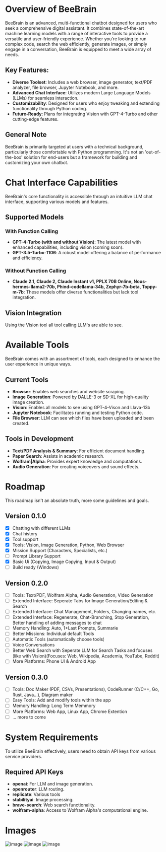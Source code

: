 # Overview of BeeBrain
BeeBrain is an advanced, multi-functional chatbot designed for users who seek a comprehensive digital assistant. It combines state-of-the-art machine learning models with a range of interactive tools to provide a versatile and user-friendly experience. Whether you're looking to run complex code, search the web efficiently, generate images, or simply engage in a conversation, BeeBrain is equipped to meet a wide array of needs.

## Key Features:
- **Diverse Toolset**: Includes a web browser, image generator, text/PDF analyzer, file browser, Jupyter Notebook, and more.
- **Advanced Chat Interface**: Utilizes modern Large Language Models (LLMs) for seamless interaction.
- **Customizability**: Designed for users who enjoy tweaking and extending functionality through Python coding.
- **Future-Ready**: Plans for integrating Vision with GPT-4-Turbo and other cutting-edge features.

## General Note
BeeBrain is primarily targeted at users with a technical background, particularly those comfortable with Python programming. It's not an 'out-of-the-box' solution for end-users but a framework for building and customizing your own chatbot.

# Chat Interface Capabilities
BeeBrain's core functionality is accessible through an intuitive LLM chat interface, supporting various models and features.

## Supported Models
### With Function Calling
- **GPT-4-Turbo (with and without Vision)**: The latest model with enhanced capabilities, including vision (coming soon).
- **GPT-3.5-Turbo-1106**: A robust model offering a balance of performance and efficiency.

### Without Function Calling
- **Claude 2.1, Claude 2, Claude Instant v1, PPLX 70B Online, Nous-hermes-llama2-70b, Phind-codellama-34b, Zephyr-7b-beta, Toppy-m-7b**: These models offer diverse functionalities but lack tool integration.

## Vision Integration
Using the Vision tool all tool calling LLM's are able to see.

# Available Tools
BeeBrain comes with an assortment of tools, each designed to enhance the user experience in unique ways.

## Current Tools
- **Browser**: Enables web searches and website scraping.
- **Image Generation**: Powered by DALLE-3 or SD-XL for high-quality image creation.
- **Vision**: Enables all models to see using GPT-4-Vison and Llava-13b
- **Jupyter Notebook**: Facilitates running and testing Python code.
- **File Browser**: LLM can see which files have been uploaded and been created. 

## Tools in Development
- **Text/PDF Analysis & Summary**: For efficient document handling.
- **Paper Search**: Assists in academic research.
- **Wolfram|Alpha**: Provides expert knowledge and computations.
- **Audio Generation**: For creating voiceovers and sound effects.

# Roadmap 
This roadmap isn't an absolute truth, more some guidelines and goals.

## Version 0.1.0
- [x] Chatting with different LLMs
- [x] Chat history
- [x] Tool support
- [x] Tools: Vision, Image Generation, Python, Web Browser
- [x] Mission Support (Characters, Specialists, etc.)
- [ ] Prompt Library Support
- [x] Basic Ui (Copying, Image Copying, Input & Output)
- [ ] Build ready (Windows)

## Version 0.2.0
- [ ] Tools: Text/PDF, Wolfram Alpha, Audio Generation, Video Generation
- [ ] Extended Interface: Seperate Tabs for Image Generation/Editing & Search
- [ ] Extended Interface: Chat Management, Folders, Changing names, etc.
- [ ] Extended Interface: Regenerate, Chat-Branching, Stop Generation, Better handling of adding messages to chat 
- [ ] Memory Handling: Auto, 1+Last Prompts, Summarie
- [ ] Better Missions: Individual default Tools
- [ ] Automatic Tools (automatically choose tools)
- [ ] Voice Conversations
- [ ] Better Web Search with Seperate LLM for Search Tasks and focuses (like with Vision)(Focuses: Web, Wikipedia, Academia, YouTube, Reddit)
- [ ] More Platforms: Phone UI & Android App

## Version 0.3.0
- [ ] Tools: Doc Maker (PDF, CSVs, Presentations), CodeRunner (C/C++, Go, Rust, Java...), Diagram maker
- [ ] Easy Tools: Add and modify tools within the app
- [ ] Memory Handling: Long Term Memmory 
- [ ] More Platforms: Web App, Linux App, Chrome Extention 
- [ ] ... more to come

# System Requirements
To utilize BeeBrain effectively, users need to obtain API keys from various service providers.

## Required API Keys
- **openai**: For LLM and image generation.
- **openrouter**: LLM routing.
- **replicate**: Various tools
- **stabilityai**: Image processing.
- **brave-search**: Web search functionality.
- **wolfram-alpha**: Access to Wolfram Alpha's computational engine.

# Images 
![image](https://github.com/MartianInGreen/BeeBrain/assets/24570687/1e9f0b9c-32a0-4f26-a98d-a6af892dedd8)
![image](https://github.com/MartianInGreen/BeeBrain/assets/24570687/14825e96-61e2-448c-90e2-10f928b249cb)
![image](https://github.com/MartianInGreen/BeeBrain/assets/24570687/302ca6db-d748-430c-8e99-e72fa6f04d50)


